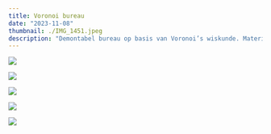 ```yaml
---
title: Voronoi bureau
date: "2023-11-08"
thumbnail: ./IMG_1451.jpeg
description: "Demontabel bureau op basis van Voronoi’s wiskunde. Materialen: high grade multiplex, zwart mdf"
---
```


![](IMG_1449.jpeg)

![](IMG_4864.jpeg)

![](IMG_4865.jpeg)

![](IMG_4872.jpeg)

![](IMG_4874.jpeg)
